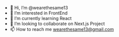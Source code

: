 - 👋 Hi, I’m @wearethesame13
- 👀 I’m interested in FrontEnd
- 🌱 I’m currently learning React
- 💞️ I’m looking to collaborate on Next.js Project
- 📫 How to reach me wearethesame13@gmail.com 

<!---
wearethesame13/wearethesame13 is a ✨ special ✨ repository because its `README.md` (this file) appears on your GitHub profile.
You can click the Preview link to take a look at your changes.
--->
